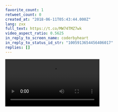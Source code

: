 ```yaml
---
favorite_count: 1
retweet_count: 0
created_at: "2018-06-11T05:43:44.000Z"
lang: zxx
full_text: https://t.co/MW74TMZ7wk
video_aspect_ratio: 0.5625
in_reply_to_screen_name: coderbyheart
in_reply_to_status_id_str: "1005913654456406017"
replies: []
---
```


![Embedded Video](https://twitter-media-coderbyheart.s3.eu-north-1.amazonaws.com/1006049320137887744-RThX0Gr7wt3IbQg7.mp4)

